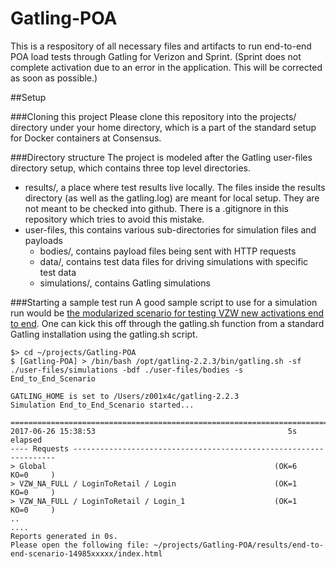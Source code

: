 # Gatling-POA

This is a respository of all necessary files and artifacts to run end-to-end POA load tests through Gatling for Verizon and Sprint. (Sprint does not complete activation due to an error in the application. This will be corrected as soon as possible.)

##Setup

###Cloning this project
Please clone this repository into the projects/ directory under your home directory, which is a part of the standard setup for Docker containers at Consensus.

###Directory structure
The project is modeled after the Gatling user-files directory setup, which contains three top level directories. 
- results/, a place where test results live locally. The files inside the results directory (as well as the gatling.log) are meant for local setup. They are not meant to be checked into github. There is a .gitignore in this repository which tries to avoid this mistake.
- user-files, this contains various sub-directories for simulation files and payloads
  - bodies/, contains payload files being sent with HTTP requests
  - data/, contains test data files for driving simulations with specific test data
  - simulations/, contains Gatling simulations 
  
###Starting a sample test run
A good sample script to use for a simulation run would be [the modularized scenario for testing VZW new activations end to end](user-files/simulations/ModularizedScenario.scala). One can kick this off through the gatling.sh function from a standard Gatling installation using the gatling.sh script.
```
$> cd ~/projects/Gatling-POA
$ [Gatling-POA] > /bin/bash /opt/gatling-2.2.3/bin/gatling.sh -sf ./user-files/simulations -bdf ./user-files/bodies -s End_to_End_Scenario

GATLING_HOME is set to /Users/z001x4c/gatling-2.2.3
Simulation End_to_End_Scenario started...

================================================================================
2017-06-26 15:38:53                                           5s elapsed
---- Requests ------------------------------------------------------------------
> Global                                                   (OK=6      KO=0     )
> VZW_NA_FULL / LoginToRetail / Login                      (OK=1      KO=0     )
> VZW_NA_FULL / LoginToRetail / Login_1                    (OK=1      KO=0     )
..
....
Reports generated in 0s.
Please open the following file: ~/projects/Gatling-POA/results/end-to-end-scenario-14985xxxxx/index.html
```
